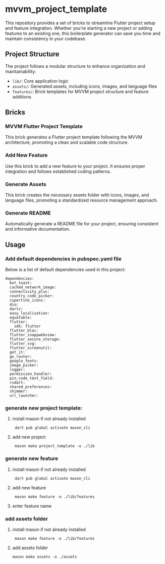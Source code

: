 # mvvm_project_template


This repository provides a set of bricks to streamline Flutter project setup and feature integration. Whether you're starting a new project or adding features to an existing one, this boilerplate generator can save you time and maintain consistency in your codebase.

## Project Structure

The project follows a modular structure to enhance organization and maintainability:

- `lib/`: Core application logic
- `assets/`: Generated assets, including icons, images, and language files
- `features/`: Brick templates for MVVM project structure and feature additions

## Bricks

### MVVM Flutter Project Template

This brick generates a Flutter project template following the MVVM architecture, promoting a clean and scalable code structure.

### Add New Feature

Use this brick to add a new feature to your project. It ensures proper integration and follows established coding patterns.

### Generate Assets

This brick creates the necessary assets folder with icons, images, and language files, promoting a standardized resource management approach.

### Generate README

Automatically generate a README file for your project, ensuring consistent and informative documentation.


## Usage 
### Add default dependencies in pubspec.yaml file

Below is a list of default dependencies used in this project:
```shell
dependencies:
  bot_toast:
  cached_network_image:
  connectivity_plus:
  country_code_picker:
  cupertino_icons:
  dio:
  dartz:
  easy_localization:
  equatable:
  flutter:
    sdk: flutter
  flutter_bloc:
  flutter_inappwebview:
  flutter_secure_storage:
  flutter_svg:
  flutter_screenutil:
  get_it:
  go_router:
  google_fonts:
  image_picker:
  logger:
  permission_handler:
  pin_code_text_field:
  rxdart:
  shared_preferences:
  shimmer:
  url_launcher:
```
### generate new project template:

1. install mason if not already installed
   ```shell
    dart pub global activate mason_cli
   ```
2. add new project
   ```shell
    mason make project_template -o ./lib
   ```

### generate new feature
1. install mason if not already installed
   ```shell
    dart pub global activate mason_cli
   ```
2. add new feature
   ```shell
    mason make feature -o ./lib/features
   ```
3. enter feature name 

### add assets folder

1. install mason if not already installed
   ```shell
    mason make feature -o ./lib/features
   ```
   
2. add assets folder
    ```shell
    mason make assets -o ./assets
    ```
